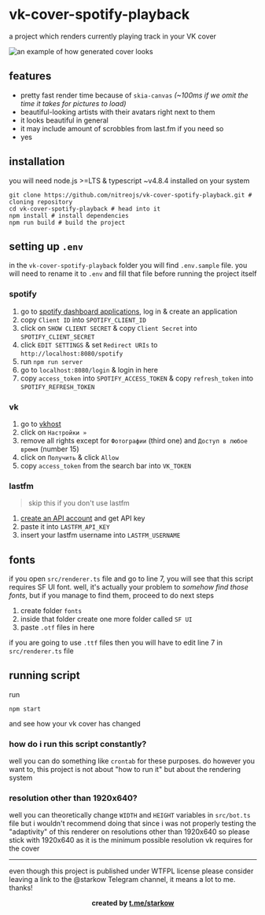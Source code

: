# vk-cover-spotify-playback

a project which renders currently playing track in your VK cover

![an example of how generated cover looks](https://i.imgur.com/0CsQrtL.png "generated cover in vk")

## features

- pretty fast render time because of `skia-canvas` _(~100ms if we omit the time it takes for pictures to load)_
- beautiful-looking artists with their avatars right next to them
- it looks beautiful in general
- it may include amount of scrobbles from last.fm if you need so
- yes

## installation

you will need node.js >=LTS & typescript ~v4.8.4 installed on your system

```shell
git clone https://github.com/nitreojs/vk-cover-spotify-playback.git # cloning repository
cd vk-cover-spotify-playback # head into it
npm install # install dependencies
npm run build # build the project
```

## setting up `.env`

in the `vk-cover-spotify-playback` folder you will find `.env.sample` file.
you will need to rename it to `.env` and fill that file before running the project itself

### spotify

1. go to [spotify dashboard applications](https://developer.spotify.com/dashboard/applications), log in & create an application
2. copy `Client ID` into `SPOTIFY_CLIENT_ID`
3. click on `SHOW CLIENT SECRET` & copy `Client Secret` into `SPOTIFY_CLIENT_SECRET`
4. click `EDIT SETTINGS` & set `Redirect URIs` to `http://localhost:8080/spotify`
5. run `npm run server`
6. go to `localhost:8080/login` & login in here
7. copy `access_token` into `SPOTIFY_ACCESS_TOKEN` & copy `refresh_token` into `SPOTIFY_REFRESH_TOKEN`

### vk

1. go to [vkhost](https://vkhost.github.io)
2. click on `Настройки »`
3. remove all rights except for `Фотографии` (third one) and `Доступ в любое время` (number 15)
4. click on `Получить` & click `Allow`
5. copy `access_token` from the search bar into `VK_TOKEN`

### lastfm

> skip this if you don't use lastfm

1. [create an API account](https://www.last.fm/api/account/create) and get API key
2. paste it into `LASTFM_API_KEY`
3. insert your lastfm username into `LASTFM_USERNAME`

## fonts

if you open `src/renderer.ts` file and go to line 7, you will see that this script requires
SF UI font. well, it's actually your problem to _somehow find those fonts_, but if you manage
to find them, proceed to do next steps

1. create folder `fonts`
2. inside that folder create one more folder called `SF UI`
3. paste `.otf` files in here

if you are going to use `.ttf` files then you will have to edit line 7 in `src/renderer.ts` file

## running script

run

```shell
npm start
```

and see how your vk cover has changed

### how do i run this script constantly?

well you can do something like `crontab` for these purposes.
do however you want to, this project is not about "how to run it" but about the rendering system

### resolution other than 1920x640?

well you can theoretically change `WIDTH` and `HEIGHT` variables in `src/bot.ts` file but i wouldn't recommend
doing that since i was not properly testing the "adaptivity" of this renderer on resolutions other than 1920x640
so please stick with 1920x640 as it is the minimum possible resolution vk requires for the cover

---

even though this project is published under WTFPL license please consider leaving a link to the @starkow Telegram
channel, it means a lot to me. thanks!

<div align='center'>
  <b>created by <a href="https://t.me/starkow">t.me/starkow</a></b>
</div>
